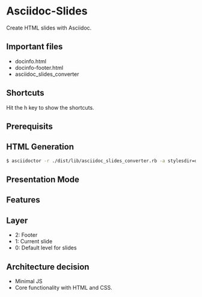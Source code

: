 # Asciidoc-Slides
Create HTML slides with Asciidoc.

## Important files
* docinfo.html
* docinfo-footer.html
* asciidoc_slides_converter

## Shortcuts
Hit the h key to show the shortcuts.

## Prerequisits

## HTML Generation
```bash
$ asciidoctor -r ./dist/lib/asciidoc_slides_converter.rb -a stylesdir=dist/css getting_started.adoc
```
## Presentation Mode

## Features


## Layer

* 2: Footer
* 1: Current slide
* 0: Default level for slides

## Architecture decision
* Minimal JS
* Core functionality with HTML and CSS.